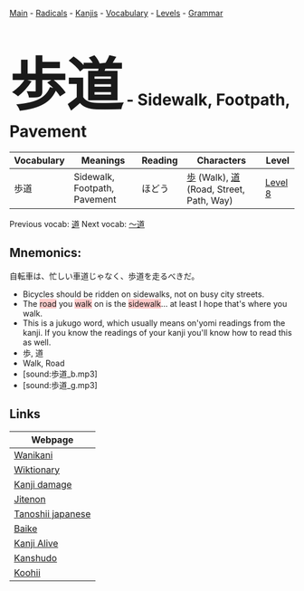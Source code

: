 <style> bigfont {font-size: 100px}</style>
[Main](../README.md) -
[Radicals](../radicals.md) -
[Kanjis](../kanjis.md) -
[Vocabulary](../vocabulary.md) -
[Levels](../levels.md) -
[Grammar](../grammar.md)
# <bigfont> 歩道</bigfont> - Sidewalk, Footpath, Pavement 

| Vocabulary | Meanings | Reading | Characters | Level |
| --- | --- | --- | --- | --- |
| 歩道 | Sidewalk, Footpath, Pavement | ほどう |  [歩](../kanjis/歩.md) (Walk), [道](../kanjis/道.md) (Road, Street, Path, Way) | [Level 8](../levels/wk_level8.md) |

Previous vocab: [道](道.md) Next vocab: [〜道](〜道.md) 

## Mnemonics:
自転車は、忙しい車道じゃなく、歩道を走るべきだ。
* Bicycles should be ridden on sidewalks, not on busy city streets.
* The <span style="background-color:#ffcccb"> road</span> you <span style="background-color:#ffcccb"> walk</span> on is the <span style="background-color:#ffcccb"> sidewalk</span>... at least I hope that's where you walk.
* This is a jukugo word, which usually means on'yomi readings from the kanji. If you know the readings of your kanji you'll know how to read this as well.
* 歩, 道
* Walk, Road
* [sound:歩道_b.mp3]
* [sound:歩道_g.mp3]


## Links 

| Webpage |
| --- |
| [Wanikani          ](https://www.wanikani.com/kanji/歩道) |
| [Wiktionary        ](https://en.wiktionary.org/wiki/歩道) |
| [Kanji damage      ](http://www.kanjidamage.com/kanji/search?utf8=✓&q=歩道) |
| [Jitenon           ](https://jitenon.com/kanji/歩道) |
| [Tanoshii japanese ](https://www.tanoshiijapanese.com/dictionary/kanji.cfm?k=歩道) |
| [Baike             ](https://baike.baidu.com/item/歩道) |
| [Kanji Alive       ](https://app.kanjialive.com/歩道) |
| [Kanshudo          ](https://www.kanshudo.com/searchmn?q=歩道) |
| [Koohii            ](https://kanji.koohii.com/study/kanji/歩道) |
